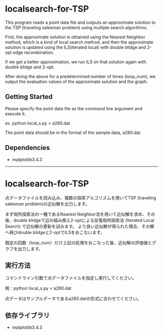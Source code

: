 # localsearch-for-TSP

This program reads a point data file and outputs an approximate solution to the TSP (traveling salesman problem) using multiple search algorithms.

First, the approximate solution is obtained using the Nearest Neighbor method, which is a kind of local search method, and then the approximate solution is updated using the ILS(iterated local) with double blidge and 2-opt edge recombination.

If we get a better approximation, we run ILS on that solution again with double blidge and 2-opt.

After doing the above for a predetermined number of times (loop_num), we output the evaluation values of the approximate solution and the graph.

## Getting Started

Please specify the point data file as the command line argument and execute it.

ex. python local_s.py < a280.dat

The point data should be in the format of the sample data, a280.dat.


## Dependencies

* matplotlib3.4.3

---

# localsearch-for-TSP

点データファイルを読み込み、複数の探索アルゴリズムを用いてTSP (traveling salesman problem)の近似解を出力します。

まず局所探索法の一種であるNearest Neighbor法を用いて近似解を求め、その後、double blidgeで辺の組み換え2-optによる反復局所探索法 (Iterated Local Search) で近似解の更新を試みます。
より良い近似解が得られた場合、その解へ再びdouble blidgeと2-optでILSをおこないます。

既定の回数（loop_num）だけ上記の処理をおこなった後、近似解の評価値とグラフを出力します。

## 実行方法

コマンドライン引数で点データファイルを指定し実行してください。

例：python local_s.py < a280.dat

点データはサンプルデータであるa280.datの形式に合わせてください。

## 依存ライブラリ

* matplotlib3.4.3
